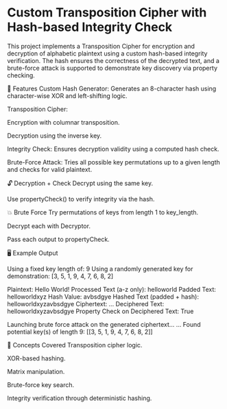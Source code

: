 

# Custom Transposition Cipher with Hash-based Integrity Check
This project implements a Transposition Cipher for encryption and decryption of alphabetic plaintext using a custom hash-based integrity verification. The hash ensures the correctness of the decrypted text, and a brute-force attack is supported to demonstrate key discovery via property checking.

🔐 Features
Custom Hash Generator: Generates an 8-character hash using character-wise XOR and left-shifting logic.

Transposition Cipher:

Encryption with columnar transposition.

Decryption using the inverse key.

Integrity Check: Ensures decryption validity using a computed hash check.

Brute-Force Attack: Tries all possible key permutations up to a given length and checks for valid plaintext.



🔓 Decryption + Check
Decrypt using the same key.

Use propertyCheck() to verify integrity via the hash.


💥 Brute Force
Try permutations of keys from length 1 to key_length.

Decrypt each with Decryptor.

Pass each output to propertyCheck.




🖥️ Example Output

Using a fixed key length of: 9
Using a randomly generated key for demonstration: [3, 5, 1, 9, 4, 7, 6, 8, 2]

Plaintext: Hello World!
Processed Text (a-z only): helloworld
Padded Text: helloworldxyz
Hash Value: avbsdgye
Hashed Text (padded + hash): helloworldxyzavbsdgye
Ciphertext: ...
Deciphered Text: helloworldxyzavbsdgye
Property Check on Deciphered Text: True

Launching brute force attack on the generated ciphertext...
...
Found potential key(s) of length 9: [[3, 5, 1, 9, 4, 7, 6, 8, 2]]


🧠 Concepts Covered
Transposition cipher logic.

XOR-based hashing.

Matrix manipulation.

Brute-force key search.

Integrity verification through deterministic hashing.


